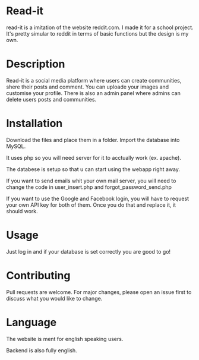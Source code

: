 # Read-it
read-it is a imitation of the website reddit.com. I made it for a school project. It's pretty simular to reddit in terms of basic functions but the design is my own.

# Description
Read-it is a social media platform where users can create communities, shere their posts and comment. You can uploade your images and customise your profile. 
There is also an admin panel where admins can delete users posts and communities.

# Installation
Download the files and place them in a folder. Import the database into MySQL.

It uses php so you will need server for it to acctually work (ex. apache).

The databese is setup so that u can start using the webapp right away.

If you want to send emails whit your own mail server, you will need to change the code in user_insert.php and forgot_password_send.php

If you want to use the Google and Facebook login, you will have to request your own API key for both of them. Once you do that and replace it, it should work.

# Usage
Just log in and if your database is set correctly you are good to go!

# Contributing
Pull requests are welcome. For major changes, please open an issue first to discuss what you would like to change.

# Language
The website is ment for english speaking users.

Backend is also fully english.
